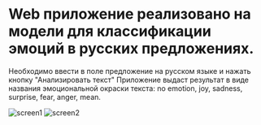 # Web приложение реализовано на модели для классификации эмоций в русских предложениях.
Необходимо ввести в поле предложение на русском языке и нажать кнопку "Анализировать текст"
Приложение выдаст результат в виде названия эмоциональной окраски текста:
 no emotion, joy, sadness, surprise, fear, anger, mean.

![screen1](images/screen_1cc.png)
![screen2](images/screen_2cc.png)
